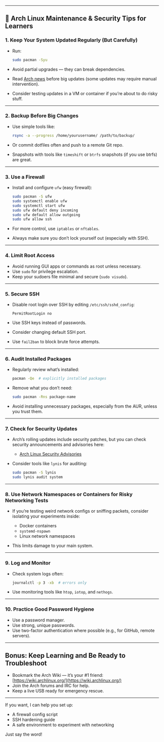 
---

## 🔐 Arch Linux Maintenance & Security Tips for Learners

### 1. **Keep Your System Updated Regularly (But Carefully)**

* Run:

  ```bash
  sudo pacman -Syu
  ```
* Avoid partial upgrades — they can break dependencies.
* Read [Arch news](https://archlinux.org/news/) before big updates (some updates may require manual intervention).
* Consider testing updates in a VM or container if you’re about to do risky stuff.

---

### 2. **Backup Before Big Changes**

* Use simple tools like:

  ```bash
  rsync -a --progress /home/yourusername/ /path/to/backup/
  ```
* Or commit dotfiles often and push to a remote Git repo.
* Snapshots with tools like `timeshift` or `btrfs` snapshots (if you use btrfs) are great.

---

### 3. **Use a Firewall**

* Install and configure `ufw` (easy firewall):

  ```bash
  sudo pacman -S ufw
  sudo systemctl enable ufw
  sudo systemctl start ufw
  sudo ufw default deny incoming
  sudo ufw default allow outgoing
  sudo ufw allow ssh
  ```
* For more control, use `iptables` or `nftables`.
* Always make sure you don’t lock yourself out (especially with SSH).

---

### 4. **Limit Root Access**

* Avoid running GUI apps or commands as root unless necessary.
* Use `sudo` for privilege escalation.
* Keep your sudoers file minimal and secure (`sudo visudo`).

---

### 5. **Secure SSH**

* Disable root login over SSH by editing `/etc/ssh/sshd_config`:

  ```
  PermitRootLogin no
  ```
* Use SSH keys instead of passwords.
* Consider changing default SSH port.
* Use `fail2ban` to block brute force attempts.

---

### 6. **Audit Installed Packages**

* Regularly review what’s installed:

  ```bash
  pacman -Qe  # explicitly installed packages
  ```
* Remove what you don’t need:

  ```bash
  sudo pacman -Rns package-name
  ```
* Avoid installing unnecessary packages, especially from the AUR, unless you trust them.

---

### 7. **Check for Security Updates**

* Arch’s rolling updates include security patches, but you can check security announcements and advisories here:

  * [Arch Linux Security Advisories](https://security.archlinux.org/)
* Consider tools like `lynis` for auditing:

  ```bash
  sudo pacman -S lynis
  sudo lynis audit system
  ```

---

### 8. **Use Network Namespaces or Containers for Risky Networking Tests**

* If you’re testing weird network configs or sniffing packets, consider isolating your experiments inside:

  * Docker containers
  * `systemd-nspawn`
  * Linux network namespaces
* This limits damage to your main system.

---

### 9. **Log and Monitor**

* Check system logs often:

  ```bash
  journalctl -p 3 -xb  # errors only
  ```
* Use monitoring tools like `htop`, `iotop`, and `nethogs`.

---

### 10. **Practice Good Password Hygiene**

* Use a password manager.
* Use strong, unique passwords.
* Use two-factor authentication where possible (e.g., for GitHub, remote servers).

---

## Bonus: Keep Learning and Be Ready to Troubleshoot

* Bookmark the Arch Wiki — it’s your #1 friend:
  [https://wiki.archlinux.org/](https://wiki.archlinux.org/)
* Join the Arch forums and IRC for help.
* Keep a live USB ready for emergency rescue.

---

If you want, I can help you set up:

* A firewall config script
* SSH hardening guide
* A safe environment to experiment with networking

Just say the word!
